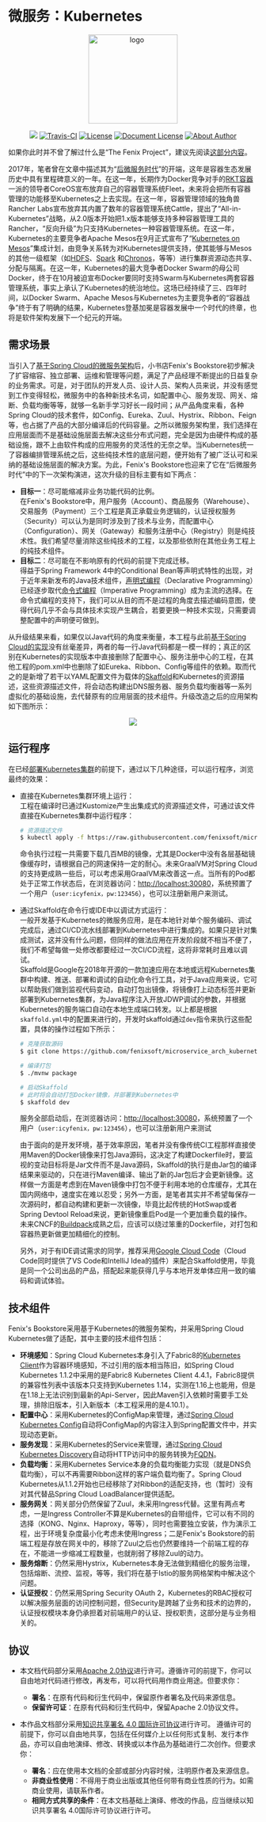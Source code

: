 # 微服务：Kubernetes

<GitHubWrapper>

<p align="center">
  <a href="https://icyfenix.cn" target="_blank">
    <img width="180" src="https://raw.githubusercontent.com/fenixsoft/awesome-fenix/master/.vuepress/public/images/logo-color.png" alt="logo">
  </a>
</p>
<p align="center">
    <a href="https://icyfenix.cn"  style="display:inline-block"><img src="https://raw.githubusercontent.com/fenixsoft/awesome-fenix/master/.vuepress/public/images/Release-v1.svg"></a>
    <a href="https://travis-ci.com/fenixsoft/microservice_arch_springcloud" target="_blank"  style="display:inline-block"><img src="https://travis-ci.com/fenixsoft/microservice_arch_kubernetes.svg?branch=master" alt="Travis-CI"></a>
    <a href="https://www.apache.org/licenses/LICENSE-2.0"  target="_blank" style="display:inline-block"><img src="https://raw.githubusercontent.com/fenixsoft/awesome-fenix/master/.vuepress/public/images/License-Apache.svg" alt="License"></a>
<a href="https://creativecommons.org/licenses/by/4.0/"  target="_blank" style="display:inline-block"><img src="https://raw.githubusercontent.com/fenixsoft/awesome-fenix/master/.vuepress/public/images/DocLicense-CC-red.svg" alt="Document License"></a>
    <a href="https://icyfenix.cn/introduction/about-me.html" target="_blank" style="display:inline-block"><img src="https://raw.githubusercontent.com/fenixsoft/awesome-fenix/master/.vuepress/public/images/Author-IcyFenix-blue.svg" alt="About Author"></a>
</p>

</GitHubWrapper>

如果你此时并不曾了解过什么是“The Fenix Project”，建议先阅读<a href="https://icyfenix.cn/introduction/about-the-fenix-project.html">这部分内容</a>。

2017年，笔者曾在文章中描述其为“<a href="https://icyfenix.cn/architecture/architect-history/post-microservices.html">后微服务时代</a>”的开端，这年是容器生态发展历史中具有里程碑意义的一年。在这一年，长期作为Docker竞争对手的[RKT容器](https://coreos.com/rkt/docs/latest/)一派的领导者CoreOS宣布放弃自己的容器管理系统Fleet，未来将会把所有容器管理的功能移至Kubernetes之上去实现。在这一年，容器管理领域的独角兽Rancher Labs宣布放弃其内置了数年的容器管理系统Cattle，提出了“All-in-Kubernetes”战略，从2.0版本开始把1.x版本能够支持多种容器管理工具的Rancher，“反向升级”为只支持Kubernetes一种容器管理系统。在这一年，Kubernetes的主要竞争者Apache Mesos在9月正式宣布了“[Kubernetes on Mesos](https://k8smeetup.github.io/docs/getting-started-guides/mesos/)”集成计划，由竞争关系转为对Kubernetes提供支持，使其能够与Mesos的其他一级框架（如[HDFS](https://docs.mesosphere.com/latest/usage/service-guides/hdfs/)、[Spark](https://docs.mesosphere.com/latest/usage/service-guides/spark/) 和[Chronos](https://mesos.github.io/chronos/docs/getting-started.html)，等等）进行集群资源动态共享、分配与隔离。在这一年，Kubernetes的最大竞争者Docker Swarm的母公司Docker，终于在10月被迫宣布Docker要同时支持Swarm与Kubernetes两套容器管理系统，事实上承认了Kubernetes的统治地位。这场已经持续了三、四年时间，以Docker Swarm、Apache Mesos与Kubernetes为主要竞争者的“容器战争”终于有了明确的结果，Kubernetes登基加冕是容器发展中一个时代的终章，也将是软件架构发展下一个纪元的开端。

## 需求场景

当引入了<a href="https://icyfenix.cn/exploration/projects/microservice_arch_springcloud.html">基于Spring Cloud的微服务架构</a>后，小书店Fenix's Bookstore初步解决了扩容缩容、独立部署、运维和管理等问题，满足了产品经理不断提出的日益复杂的业务需求。可是，对于团队的开发人员、设计人员、架构人员来说，并没有感觉到工作变得轻松，微服务中的各种新技术名词，如配置中心、服务发现、网关、熔断、负载均衡等等，就够一名新手学习好长一段时间；从产品角度来看，各种Spring Cloud的技术套件，如Config、Eureka、Zuul、Hystrix、Ribbon、Feign等，也占据了产品的大部分编译后的代码容量。之所以微服务架构里，我们选择在应用层面而不是基础设施层面去解决这些分布式问题，完全是因为由硬件构成的基础设施，跟不上由软件构成的应用服务的灵活性的无奈之举。当Kubernetes统一了容器编排管理系统之后，这些纯技术性的底层问题，便开始有了被广泛认可和采纳的基础设施层面的解决方案。为此，Fenix's Bookstore也迎来了它在“后微服务时代”中的下一次架构演进，这次升级的目标主要有如下两点：

- **目标一**：尽可能缩减非业务功能代码的比例。<br/>在Fenix's Bookstore中，用户服务（Account）、商品服务（Warehouse）、交易服务（Payment）三个工程是真正承载业务逻辑的，认证授权服务（Security）可以认为是同时涉及到了技术与业务，而配置中心（Configuration）、网关（Gateway）和服务注册中心（Registry）则是纯技术性。我们希望尽量消除这些纯技术的工程，以及那些依附在其他业务工程上的纯技术组件。
- **目标二**：尽可能在不影响原有的代码的前提下完成迁移。<br/>得益于Spring Framework 4中的Conditional Bean等声明式特性的出现，对于近年来新发布的Java技术组件，[声明式编程](https://en.wikipedia.org/wiki/Declarative_programming)（Declarative Programming）已经逐步取代[命令式编程](https://en.wikipedia.org/wiki/Imperative_programming)（Imperative Programming）成为主流的选择。在命令式编程的支持下，我们可以从目的而不是过程的角度去描述编码意图，使得代码几乎不会与具体技术实现产生耦合，若要更换一种技术实现，只需要调整配置中的声明便可做到。

从升级结果来看，如果仅以Java代码的角度来衡量，本工程与此前<a href="https://icyfenix.cn/exploration/projects/microservice_arch_springcloud.html">基于Spring Cloud的实现</a>没有丝毫差异，两者的每一行Java代码都是一模一样的；真正的区别在Kubernetes的实现版本中直接删除了配置中心、服务注册中心的工程，在其他工程的pom.xml中也删除了如Eureka、Ribbon、Config等组件的依赖。取而代之的是新增了若干以YAML配置文件为载体的[Skaffold](https://skaffold.dev/)和Kubernetes的资源描述，这些资源描述文件，将会动态构建出DNS服务器、服务负载均衡器等一系列虚拟化的基础设施，去代替原有的应用层面的技术组件。升级改造之后的应用架构如下图所示：

<GitHubWrapper>

<p align="center">
    <img  src="https://raw.githubusercontent.com/fenixsoft/awesome-fenix/master/.vuepress/public/images/kubernetes-ms.png" >
</p>
</GitHubWrapper>

## 运行程序

在已经<a href="https://icyfenix.cn/appendix/deployment-env-setup/setup-kubernetes/">部署Kubernetes集群</a>的前提下，通过以下几种途径，可以运行程序，浏览最终的效果：

- 直接在Kubernetes集群环境上运行：<br/>工程在编译时已通过Kustomize产生出集成式的资源描述文件，可通过该文件直接在Kubernetes集群中运行程序：

  ```bash
  # 资源描述文件
  $ kubectl apply -f https://raw.githubusercontent.com/fenixsoft/microservice_arch_kubernetes/master/bookstore.yml
  ```
  
  命令执行过程一共需要下载几百MB的镜像，尤其是Docker中没有各层基础镜像缓存时，请根据自己的网速保持一定的耐心。未来GraalVM对Spring Cloud的支持更成熟一些后，可以考虑采用GraalVM来改善这一点。当所有的Pod都处于正常工作状态后，在浏览器访问：[http://localhost:30080](http://localhost:30080)，系统预置了一个用户（`user:icyfenix，pw:123456`），也可以注册新用户来测试。
  
- 通过Skaffold在命令行或IDE中以调试方式运行：<br/>一般开发基于Kubernetes的微服务应用，是在本地针对单个服务编码、调试完成后，通过CI/CD流水线部署到Kubernetes中进行集成的。如果只是针对集成测试，这并没有什么问题，但同样的做法应用在开发阶段就不相当不便了，我们不希望每做一处修改都要经过一次CI/CD流程，这将非常耗时且难以调试。<br/>Skaffold是Google在2018年开源的一款加速应用在本地或远程Kubernetes集群中构建、推送、部署和调试的自动化命令行工具，对于Java应用来说，它可以帮助我们做到监视代码变动，自动打包出镜像，将镜像打上动态标签并更新部署到Kubernetes集群，为Java程序注入开放JDWP调试的参数，并根据Kubernetes的服务端口自动在本地生成端口转发。以上都是根据`skaffold.yml`中的配置来进行的，开发时skaffold通过`dev`指令来执行这些配置，具体的操作过程如下所示：

  ``` bash
  # 克隆获取源码
  $ git clone https://github.com/fenixsoft/microservice_arch_kubernetes.git && cd microservice_arch_kubernetes
  
  # 编译打包
  $ ./mvnw package
  
  # 启动Skaffold
  # 此时将会自动打包Docker镜像，并部署到Kubernetes中
  $ skaffold dev
  ```
  
  服务全部启动后，在浏览器访问：[http://localhost:30080](http://localhost:30080)，系统预置了一个用户（`user:icyfenix，pw:123456`），也可以注册新用户来测试<br/>
  
  由于面向的是开发环境，基于效率原因，笔者并没有像传统CI工程那样直接使用Maven的Docker镜像来打包Java源码，这决定了构建Dockerfile时，要监视的变动目标将是Jar文件而不是Java源码，Skaffold的执行是由Jar包的编译结果来驱动的，只在进行Maven编译、输出了新的Jar包后才会更新镜像。这样做一方面是考虑到在Maven镜像中打包不便于利用本地的仓库缓存，尤其在国内网络中，速度实在难以忍受；另外一方面，是笔者其实并不希望每保存一次源码时，都自动构建和更新一次镜像，毕竟比起传统的HotSwap或者Spring Devtool Reload来说，更新镜像重启Pod是一个更加重负载的操作。未来CNCF的[Buildpack](https://buildpacks.io/)成熟之后，应该可以绕过笨重的Dockerfile，对打包和容器热更新做更加精细化的控制。
  
  另外，对于有IDE调试需求的同学，推荐采用[Google Cloud Code](https://cloud.google.com/code)（Cloud Code同时提供了VS Code和IntelliJ Idea的插件）来配合Skaffold使用，毕竟是同一个公司出品的产品，搭配起来能获得几乎与本地开发单体应用一致的编码和调试体验。

## 技术组件

Fenix's Bookstore采用基于Kubernetes的微服务架构，并采用Spring Cloud Kubernetes做了适配，其中主要的技术组件包括：

- **环境感知**：Spring Cloud Kubernetes本身引入了Fabric8的[Kubernetes Client](https://github.com/fabric8io/kubernetes-client)作为容器环境感知，不过引用的版本相当陈旧，如Spring Cloud Kubernetes 1.1.2中采用的是Fabric8 Kubernetes Client 4.4.1，Fabric8提供的兼容性列表中该版本只支持到Kubernetes 1.14，实测在1.16上也能用，但是在1.18上无法识别到最新的Api-Server，因此Maven引入依赖时需要手工处理，排除旧版本，引入新版本（本工程采用的是4.10.1）。
- **配置中心**：采用Kubernetes的ConfigMap来管理，通过[Spring Cloud Kubernetes Config](https://github.com/spring-cloud/spring-cloud-kubernetes/tree/master/spring-cloud-kubernetes-config)自动将ConfigMap的内容注入到Spring配置文件中，并实现动态更新。
- **服务发现**：采用Kubernetes的Service来管理，通过[Spring Cloud Kubernetes Discovery](https://github.com/spring-cloud/spring-cloud-kubernetes/tree/master/spring-cloud-kubernetes-discovery)自动将HTTP访问中的服务转换为[FQDN](https://en.wikipedia.org/wiki/Fully_qualified_domain_name)。
- **负载均衡**：采用Kubernetes Service本身的负载均衡能力实现（就是DNS负载均衡），可以不再需要Ribbon这样的客户端负载均衡了。Spring Cloud Kubernetes从1.1.2开始也已经移除了对Ribbon的适配支持，也（暂时）没有对其代替品Spring Cloud LoadBalancer提供适配。
- **服务网关**：网关部分仍然保留了Zuul，未采用Ingress代替。这里有两点考虑，一是Ingress Controller不算是Kubernetes的自带组件，它可以有不同的选择（KONG、Nginx、Haproxy，等等），同时也需要独立安装，作为演示工程，出于环境复杂度最小化考虑未使用Ingress；二是Fenix's Bookstore的前端工程是存放在网关中的，移除了Zuul之后也仍然要维持一个前端工程的存在，不能进一步缩减工程数量，也就削弱了移除Zuul的动力。
- **服务熔断**：仍然采用Hystrix，Kubernetes本身无法做到精细化的服务治理，包括熔断、流控、监视，等等，我们将在基于Istio的服务网格架构中解决这个问题。
- **认证授权**：仍然采用Spring Security OAuth 2，Kubernetes的RBAC授权可以解决服务层面的访问控制问题，但Security是跨越了业务和技术的边界的，认证授权模块本身仍承担着对前端用户的认证、授权职责，这部分是与业务相关的。


## 协议

- 本文档代码部分采用[Apache 2.0协议](https://www.apache.org/licenses/LICENSE-2.0)进行许可。遵循许可的前提下，你可以自由地对代码进行修改，再发布，可以将代码用作商业用途。但要求你：
  - **署名**：在原有代码和衍生代码中，保留原作者署名及代码来源信息。
  - **保留许可证**：在原有代码和衍生代码中，保留Apache 2.0协议文件。

- 本作品文档部分采用[知识共享署名 4.0 国际许可协议](http://creativecommons.org/licenses/by/4.0/)进行许可。 遵循许可的前提下，你可以自由地共享，包括在任何媒介上以任何形式复制、发行本作品，亦可以自由地演绎、修改、转换或以本作品为基础进行二次创作。但要求你：
  - **署名**：应在使用本文档的全部或部分内容时候，注明原作者及来源信息。
  - **非商业性使用**：不得用于商业出版或其他任何带有商业性质的行为。如需商业使用，请联系作者。
  - **相同方式共享的条件**：在本文档基础上演绎、修改的作品，应当继续以知识共享署名 4.0国际许可协议进行许可。